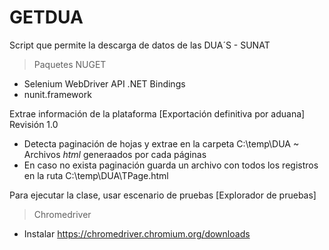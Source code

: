 # GETDUA
Script que permite la descarga de datos de las DUA´S - SUNAT

> Paquetes NUGET
- Selenium WebDriver API .NET Bindings
- nunit.framework

Extrae información de la plataforma [Exportación definitiva por aduana]
Revisión 1.0

- Detecta paginación de hojas y extrae en la carpeta C:\temp\DUA ~ Archivos *html* generaados por cada páginas
- En caso no exista paginación guarda un archivo con todos los registros en la ruta C:\temp\DUA\TPage.html

Para ejecutar la clase, usar escenario de pruebas [Explorador de pruebas]

> Chromedriver
- Instalar https://chromedriver.chromium.org/downloads

